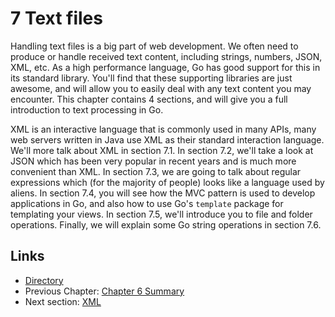 # 7 Text files

Handling text files is a big part of web development. We often need to produce or handle received text content, including strings, numbers, JSON, XML, etc. As a high performance language, Go has good support for this in its standard library. You'll find that these supporting libraries are just awesome, and will allow you to easily deal with any text content you may encounter. This chapter contains 4 sections, and will give you a full introduction to text processing in Go.

XML is an interactive language that is commonly used in many APIs, many web servers written in Java use XML as their standard interaction language. We'll more talk about XML in section 7.1. In section 7.2, we'll take a look at JSON which has been very popular in recent years and is much more convenient than XML. In section 7.3, we are going to talk about regular expressions which (for the majority of people) looks like a language used by aliens. In section 7.4, you will see how the MVC pattern is used to develop applications in Go, and also how to use Go's `template` package for templating your views. In section 7.5, we'll introduce you to file and folder operations. Finally, we will explain some Go string operations in section 7.6.

## Links

- [Directory](preface.md)
- Previous Chapter: [Chapter 6 Summary](06.5.md)
- Next section: [XML](07.1.md)
